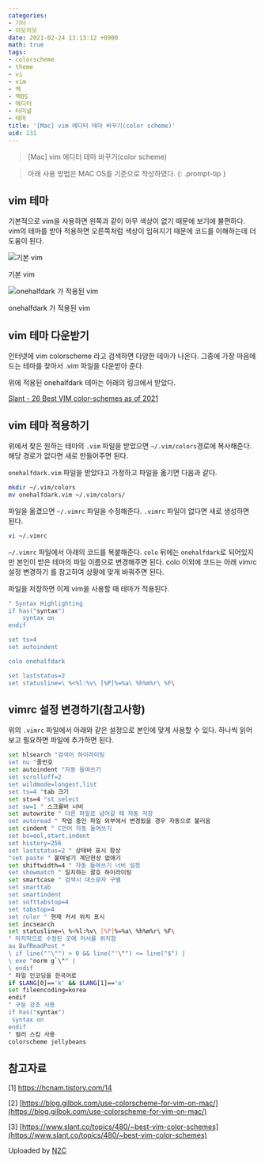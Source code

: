 ```yaml
---
categories:
- 기타
- 이모저모
date: 2021-02-24 13:13:12 +0900
math: true
tags:
- colorscheme
- theme
- vi
- vim
- 맥
- 맥OS
- 에디터
- 터미널
- 테마
title: '[Mac] vim 에디터 테마 바꾸기(color scheme)'
uid: 131
---
```


> [Mac] vim 에디터 테마 바꾸기(color scheme)
> 

> 아래 사용 방법은 MAC OS를 기준으로 작성하였다.
{: .prompt-tip }

## vim 테마

기본적으로 vim을 사용하면 왼쪽과 같이 아무 색상이 없기 때문에 보기에 불편하다. vim의 테마를 받아 적용하면 오른쪽처럼 색상이 입혀지기 때문에 코드를 이해하는데 더 도움이 된다.

![기본 vim](https://i.imgur.com/Z6DcoI9.png)

기본 vim

![onehalfdark 가 적용된 vim](https://i.imgur.com/rYLD7vN.png)

onehalfdark 가 적용된 vim

## vim 테마 다운받기

인터넷에 vim colorscheme 라고 검색하면 다양한 테마가 나온다. 그중에 가장 마음에 드는 테마를 찾아서 .vim 파일을 다운받아 준다.

위에 적용된 onehalfdark 테마는 아래의 링크에서 받았다.

[Slant - 26 Best VIM color-schemes as of 2021](https://www.slant.co/topics/480/~best-vim-color-schemes)

## vim 테마 적용하기

위에서 찾은 원하는 테마의 `.vim` 파일을 받았으면 `~/.vim/colors`경로에 복사해준다. 해당 경로가 없다면 새로 만들어주면 된다.

`onehalfdark.vim` 파일을 받았다고 가정하고 파일을 옮기면 다음과 같다.

```bash
mkdir ~/.vim/colors
mv onehalfdark.vim ~/.vim/colors/
```

파일을 옮겼으면 `~/.vimrc` 파일을 수정해준다. `.vimrc` 파일이 없다면 새로 생성하면 된다.

```bash
vi ~/.vimrc
```

`~/.vimrc` 파일에서 아래의 코드를 복붙해준다. `colo` 뒤에는 `onehalfdark`로 되어있지만 본인이 받은 테마의 파일 이름으로 변경해주면 된다. colo 이외에 코드는 아래 vimrc 설정 변경하기 를 참고하여 상황에 맞게 바꿔주면 된다. 

파일을 저장하면 이제 vim을 사용할 때 테마가 적용된다.

```bash
" Syntax Highlighting
if has("syntax")
    syntax on
endif

set ts=4
set autoindent

colo onehalfdark

set laststatus=2
set statusline=\ %<%l:%v\ [%P]%=%a\ %h%m%r\ %F\
```

## vimrc 설정 변경하기(참고사항)

위의 `.vimrc` 파일에서 아래와 같은 설정으로 본인에 맞게 사용할 수 있다. 하나씩 읽어보고 필요하면 파일에 추가하면 된다.

```bash
set hlsearch "검색어 하이라이팅
set nu "줄번호
set autoindent "자동 들여쓰기
set scrolloff=2
set wildmode=longest,list
set ts=4 "tab 크기 
set sts=4 "st select
set sw=1 " 스크롤바 너비
set autowrite " 다른 파일로 넘어갈 때 자동 저장
set autoread " 작업 중인 파일 외부에서 변경됬을 경우 자동으로 불러옴
set cindent " C언어 자동 들여쓰기
set bs=eol,start,indent
set history=256
set laststatus=2 " 상태바 표시 항상
"set paste " 붙여넣기 계단현상 없애기
set shiftwidth=4 " 자동 들여쓰기 너비 설정
set showmatch " 일치하는 괄호 하이라이팅
set smartcase " 검색시 대소문자 구별
set smarttab
set smartindent
set softtabstop=4
set tabstop=4
set ruler " 현재 커서 위치 표시
set incsearch
set statusline=\ %<%l:%v\ [%P]%=%a\ %h%m%r\ %F\
" 마지막으로 수정된 곳에 커서를 위치함
au BufReadPost *
\ if line("'\"") > 0 && line("'\"") <= line("$") |
\ exe "norm g`\"" |
\ endif
" 파일 인코딩을 한국어로
if $LANG[0]=='k' && $LANG[1]=='o'
set fileencoding=korea
endif
" 구문 강조 사용
if has("syntax")
 syntax on
endif
" 컬러 스킴 사용
colorscheme jellybeans
```

## 참고자료

[1] https://hcnam.tistory.com/14

[2] [https://blog.gilbok.com/use-colorscheme-for-vim-on-mac/](https://blog.gilbok.com/use-colorscheme-for-vim-on-mac/)

[3] [https://www.slant.co/topics/480/~best-vim-color-schemes](https://www.slant.co/topics/480/~best-vim-color-schemes)

Uploaded by [N2C](https://github.com/jmjeon2/Notion2Chirpy)
